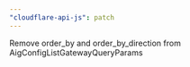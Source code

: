 ```yaml
---
"cloudflare-api-js": patch
---
```


Remove order_by and order_by_direction from AigConfigListGatewayQueryParams